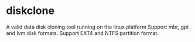 # diskclone
A valid data disk cloning tool running on the linux platform.Support mbr, gpt and lvm disk formats. Support EXT4 and NTFS partition format.
